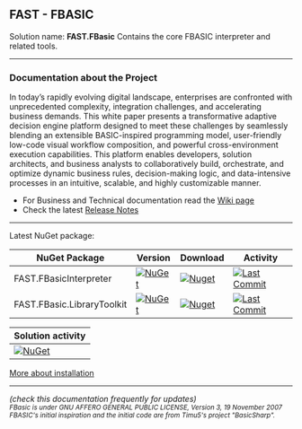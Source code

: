 ## FAST - FBASIC 

Solution name: **FAST.FBasic**
Contains the core FBASIC interpreter and related tools.

------------
### Documentation about the Project

In today’s rapidly evolving digital landscape, enterprises are confronted with unprecedented complexity, integration challenges, and accelerating business demands. This white paper presents a transformative adaptive decision engine platform designed to meet these challenges by seamlessly blending an extensible BASIC-inspired programming model, user-friendly low-code visual workflow composition, and powerful cross-environment execution capabilities. This platform enables developers, solution architects, and business analysts to collaboratively build, orchestrate, and optimize dynamic business rules, decision-making logic, and data-intensive processes in an intuitive, scalable, and highly customizable manner.

* For Business and Technical documentation read the [Wiki page](https://github.com/aafent/FAST.FBasic/wiki)
* Check the latest [Release Notes](https://github.com/aafent/FAST.FBasic/blob/main/FAST.FBasicInterpreter/ReleaseNotes.md)

------------
Latest NuGet package:

| NuGet Package | Version | Download | Activity | 
| --- | --- | --- | --- |
| FAST.FBasicInterpreter | [![NuGet](https://img.shields.io/nuget/v/FAST.FBasicInterpreter.svg)](https://www.nuget.org/packages/FAST.FBasicInterpreter) | [![Nuget](https://img.shields.io/nuget/dt/FAST.FBasicInterpreter.svg)](https://www.nuget.org/packages/FAST.FBasicInterpreter) | [![Last Commit](https://img.shields.io/github/last-commit/aafent/FAST.FBasic/main?label=Latest%20Project%20Commit&path=FAST.FBasicInterpreter)](https://github.com/aafent/FAST.FBasic/commits/main) |
| FAST.FBasic.LibraryToolkit | [![NuGet](https://img.shields.io/nuget/v/FAST.FBasicLibraryToolkit.svg)](https://www.nuget.org/packages/FAST.FBasicLibraryToolkit) | [![Nuget](https://img.shields.io/nuget/dt/FAST.FBasicLibraryToolkit.svg)](https://www.nuget.org/packages/FAST.FBasicLibraryToolkit) | [![Last Commit](https://img.shields.io/github/last-commit/aafent/FAST.FBasic/main?label=Laster%20Project%20Commit&path=FAST.FBasic.LibraryToolkit)](https://github.com/aafent/FAST.FBasic/commits/main) |

| Solution activity |
|:----------------- |
| [![NuGet](https://img.shields.io/github/last-commit/aafent/FAST.FBasic)](https://img.shields.io/github/last-commit/aafent/FAST.FBasic) |

[More about installation](https://github.com/aafent/FAST.FBasic/wiki/Installation)

------------

*(check this documentation frequently for updates)*<br>
<sup>
*FBasic is under GNU AFFERO GENERAL PUBLIC LICENSE, Version 3, 19 November 2007*<br>
*FBASIC's initial inspiration and the initial code are from Timu5's project "BasicSharp".*
</sup>



